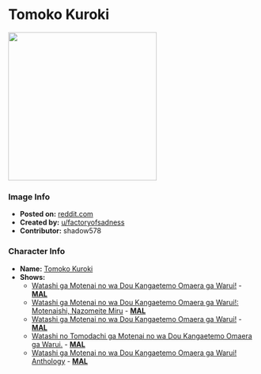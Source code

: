 # Tomoko Kuroki

<img src="https://raw.githubusercontent.com/shadow578/Project-Padoru/master/Padoru/watamote-tomoko-kuroki.png" height="300">

### Image Info
* **Posted on:**     [reddit.com](https://www.reddit.com/r/Padoru/comments/e9iquj/tomoko_kuroki_watamote/)
* **Created by:**    [u/factoryofsadness](https://github.com/shadow578/Project-Padoru/blob/master/table-of-contents/creators/ufactoryofsadness.md)
* **Contributor:**   shadow578

### Character Info
* **Name:**   [Tomoko Kuroki](https://myanimelist.net/character/50057)
* **Shows:**
  * [Watashi ga Motenai no wa Dou Kangaetemo Omaera ga Warui!](https://github.com/shadow578/Project-Padoru/blob/master/table-of-contents/shows/WatashigaMotenainowaDouKangaetemoOmaeragaWarui.md) - [__MAL__](https://myanimelist.net/anime/16742/Watashi_ga_Motenai_no_wa_Dou_Kangaetemo_Omaera_ga_Warui)
  * [Watashi ga Motenai no wa Dou Kangaetemo Omaera ga Warui!: Motenaishi, Nazomeite Miru](https://github.com/shadow578/Project-Padoru/blob/master/table-of-contents/shows/WatashigaMotenainowaDouKangaetemoOmaeragaWaruiMotenaishiNazomeiteMiru.md) - [__MAL__](https://myanimelist.net/anime/20449/Watashi_ga_Motenai_no_wa_Dou_Kangaetemo_Omaera_ga_Warui__Motenaishi_Nazomeite_Miru)
  * [Watashi ga Motenai no wa Dou Kangaetemo Omaera ga Warui!](https://github.com/shadow578/Project-Padoru/blob/master/table-of-contents/shows/WatashigaMotenainowaDouKangaetemoOmaeragaWarui.md) - [__MAL__](https://myanimelist.net/manga/28533/Watashi_ga_Motenai_no_wa_Dou_Kangaetemo_Omaera_ga_Warui)
  * [Watashi no Tomodachi ga Motenai no wa Dou Kangaetemo Omaera ga Warui.](https://github.com/shadow578/Project-Padoru/blob/master/table-of-contents/shows/WatashinoTomodachigaMotenainowaDouKangaetemoOmaeragaWarui.md) - [__MAL__](https://myanimelist.net/manga/48661/Watashi_no_Tomodachi_ga_Motenai_no_wa_Dou_Kangaetemo_Omaera_ga_Warui)
  * [Watashi ga Motenai no wa Dou Kangaetemo Omaera ga Warui! Anthology](https://github.com/shadow578/Project-Padoru/blob/master/table-of-contents/shows/WatashigaMotenainowaDouKangaetemoOmaeragaWaruiAnthology.md) - [__MAL__](https://myanimelist.net/manga/61981/Watashi_ga_Motenai_no_wa_Dou_Kangaetemo_Omaera_ga_Warui_Anthology)



